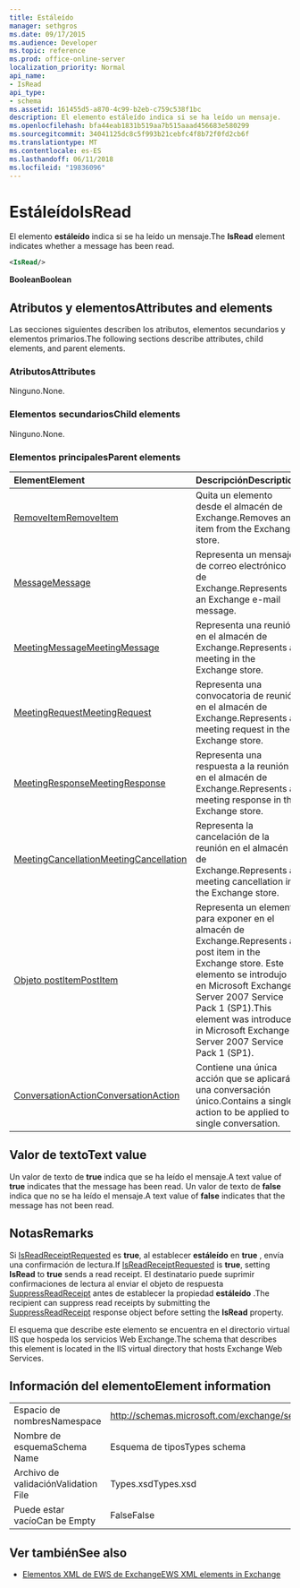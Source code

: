 ```yaml
---
title: Estáleído
manager: sethgros
ms.date: 09/17/2015
ms.audience: Developer
ms.topic: reference
ms.prod: office-online-server
localization_priority: Normal
api_name:
- IsRead
api_type:
- schema
ms.assetid: 161455d5-a870-4c99-b2eb-c759c538f1bc
description: El elemento estáleído indica si se ha leído un mensaje.
ms.openlocfilehash: bfa44eab1831b519aa7b515aaad456683e580299
ms.sourcegitcommit: 34041125dc8c5f993b21cebfc4f8b72f0fd2cb6f
ms.translationtype: MT
ms.contentlocale: es-ES
ms.lasthandoff: 06/11/2018
ms.locfileid: "19836096"
---
```

# <a name="isread"></a><span data-ttu-id="21baf-103">Estáleído</span><span class="sxs-lookup"><span data-stu-id="21baf-103">IsRead</span></span>

<span data-ttu-id="21baf-104">El elemento **estáleído** indica si se ha leído un mensaje.</span><span class="sxs-lookup"><span data-stu-id="21baf-104">The **IsRead** element indicates whether a message has been read.</span></span> 
  
```XML
<IsRead/>
```

 <span data-ttu-id="21baf-105">**Boolean**</span><span class="sxs-lookup"><span data-stu-id="21baf-105">**Boolean**</span></span>
## <a name="attributes-and-elements"></a><span data-ttu-id="21baf-106">Atributos y elementos</span><span class="sxs-lookup"><span data-stu-id="21baf-106">Attributes and elements</span></span>

<span data-ttu-id="21baf-107">Las secciones siguientes describen los atributos, elementos secundarios y elementos primarios.</span><span class="sxs-lookup"><span data-stu-id="21baf-107">The following sections describe attributes, child elements, and parent elements.</span></span>
  
### <a name="attributes"></a><span data-ttu-id="21baf-108">Atributos</span><span class="sxs-lookup"><span data-stu-id="21baf-108">Attributes</span></span>

<span data-ttu-id="21baf-109">Ninguno.</span><span class="sxs-lookup"><span data-stu-id="21baf-109">None.</span></span>
  
### <a name="child-elements"></a><span data-ttu-id="21baf-110">Elementos secundarios</span><span class="sxs-lookup"><span data-stu-id="21baf-110">Child elements</span></span>

<span data-ttu-id="21baf-111">Ninguno.</span><span class="sxs-lookup"><span data-stu-id="21baf-111">None.</span></span>
  
### <a name="parent-elements"></a><span data-ttu-id="21baf-112">Elementos principales</span><span class="sxs-lookup"><span data-stu-id="21baf-112">Parent elements</span></span>

|<span data-ttu-id="21baf-113">**Element**</span><span class="sxs-lookup"><span data-stu-id="21baf-113">**Element**</span></span>|<span data-ttu-id="21baf-114">**Descripción**</span><span class="sxs-lookup"><span data-stu-id="21baf-114">**Description**</span></span>|
|:-----|:-----|
|[<span data-ttu-id="21baf-115">RemoveItem</span><span class="sxs-lookup"><span data-stu-id="21baf-115">RemoveItem</span></span>](removeitem.md) <br/> |<span data-ttu-id="21baf-116">Quita un elemento desde el almacén de Exchange.</span><span class="sxs-lookup"><span data-stu-id="21baf-116">Removes an item from the Exchange store.</span></span>  <br/> |
|[<span data-ttu-id="21baf-117">Message</span><span class="sxs-lookup"><span data-stu-id="21baf-117">Message</span></span>](message-ex15websvcsotherref.md) <br/> |<span data-ttu-id="21baf-118">Representa un mensaje de correo electrónico de Exchange.</span><span class="sxs-lookup"><span data-stu-id="21baf-118">Represents an Exchange e-mail message.</span></span>  <br/> |
|[<span data-ttu-id="21baf-119">MeetingMessage</span><span class="sxs-lookup"><span data-stu-id="21baf-119">MeetingMessage</span></span>](meetingmessage.md) <br/> |<span data-ttu-id="21baf-120">Representa una reunión en el almacén de Exchange.</span><span class="sxs-lookup"><span data-stu-id="21baf-120">Represents a meeting in the Exchange store.</span></span>  <br/> |
|[<span data-ttu-id="21baf-121">MeetingRequest</span><span class="sxs-lookup"><span data-stu-id="21baf-121">MeetingRequest</span></span>](meetingrequest.md) <br/> |<span data-ttu-id="21baf-122">Representa una convocatoria de reunión en el almacén de Exchange.</span><span class="sxs-lookup"><span data-stu-id="21baf-122">Represents a meeting request in the Exchange store.</span></span>  <br/> |
|[<span data-ttu-id="21baf-123">MeetingResponse</span><span class="sxs-lookup"><span data-stu-id="21baf-123">MeetingResponse</span></span>](meetingresponse.md) <br/> |<span data-ttu-id="21baf-124">Representa una respuesta a la reunión en el almacén de Exchange.</span><span class="sxs-lookup"><span data-stu-id="21baf-124">Represents a meeting response in the Exchange store.</span></span>  <br/> |
|[<span data-ttu-id="21baf-125">MeetingCancellation</span><span class="sxs-lookup"><span data-stu-id="21baf-125">MeetingCancellation</span></span>](meetingcancellation.md) <br/> |<span data-ttu-id="21baf-126">Representa la cancelación de la reunión en el almacén de Exchange.</span><span class="sxs-lookup"><span data-stu-id="21baf-126">Represents a meeting cancellation in the Exchange store.</span></span>  <br/> |
|[<span data-ttu-id="21baf-127">Objeto postItem</span><span class="sxs-lookup"><span data-stu-id="21baf-127">PostItem</span></span>](postitem.md) <br/> |<span data-ttu-id="21baf-128">Representa un elemento para exponer en el almacén de Exchange.</span><span class="sxs-lookup"><span data-stu-id="21baf-128">Represents a post item in the Exchange store.</span></span> <span data-ttu-id="21baf-129">Este elemento se introdujo en Microsoft Exchange Server 2007 Service Pack 1 (SP1).</span><span class="sxs-lookup"><span data-stu-id="21baf-129">This element was introduced in Microsoft Exchange Server 2007 Service Pack 1 (SP1).</span></span>  <br/> |
|[<span data-ttu-id="21baf-130">ConversationAction</span><span class="sxs-lookup"><span data-stu-id="21baf-130">ConversationAction</span></span>](conversationaction.md) <br/> |<span data-ttu-id="21baf-131">Contiene una única acción que se aplicará a una conversación único.</span><span class="sxs-lookup"><span data-stu-id="21baf-131">Contains a single action to be applied to a single conversation.</span></span>  <br/> |
   
## <a name="text-value"></a><span data-ttu-id="21baf-132">Valor de texto</span><span class="sxs-lookup"><span data-stu-id="21baf-132">Text value</span></span>

<span data-ttu-id="21baf-133">Un valor de texto de **true** indica que se ha leído el mensaje.</span><span class="sxs-lookup"><span data-stu-id="21baf-133">A text value of **true** indicates that the message has been read.</span></span> <span data-ttu-id="21baf-134">Un valor de texto de **false** indica que no se ha leído el mensaje.</span><span class="sxs-lookup"><span data-stu-id="21baf-134">A text value of **false** indicates that the message has not been read.</span></span> 
  
## <a name="remarks"></a><span data-ttu-id="21baf-135">Notas</span><span class="sxs-lookup"><span data-stu-id="21baf-135">Remarks</span></span>

<span data-ttu-id="21baf-136">Si [IsReadReceiptRequested](isreadreceiptrequested.md) es **true**, al establecer **estáleído** en **true** , envía una confirmación de lectura.</span><span class="sxs-lookup"><span data-stu-id="21baf-136">If [IsReadReceiptRequested](isreadreceiptrequested.md) is **true**, setting **IsRead** to **true** sends a read receipt.</span></span> <span data-ttu-id="21baf-137">El destinatario puede suprimir confirmaciones de lectura al enviar el objeto de respuesta [SuppressReadReceipt](suppressreadreceipt.md) antes de establecer la propiedad **estáleído** .</span><span class="sxs-lookup"><span data-stu-id="21baf-137">The recipient can suppress read receipts by submitting the [SuppressReadReceipt](suppressreadreceipt.md) response object before setting the **IsRead** property.</span></span> 
  
<span data-ttu-id="21baf-138">El esquema que describe este elemento se encuentra en el directorio virtual IIS que hospeda los servicios Web Exchange.</span><span class="sxs-lookup"><span data-stu-id="21baf-138">The schema that describes this element is located in the IIS virtual directory that hosts Exchange Web Services.</span></span>
  
## <a name="element-information"></a><span data-ttu-id="21baf-139">Información del elemento</span><span class="sxs-lookup"><span data-stu-id="21baf-139">Element information</span></span>

|||
|:-----|:-----|
|<span data-ttu-id="21baf-140">Espacio de nombres</span><span class="sxs-lookup"><span data-stu-id="21baf-140">Namespace</span></span>  <br/> |http://schemas.microsoft.com/exchange/services/2006/types  <br/> |
|<span data-ttu-id="21baf-141">Nombre de esquema</span><span class="sxs-lookup"><span data-stu-id="21baf-141">Schema Name</span></span>  <br/> |<span data-ttu-id="21baf-142">Esquema de tipos</span><span class="sxs-lookup"><span data-stu-id="21baf-142">Types schema</span></span>  <br/> |
|<span data-ttu-id="21baf-143">Archivo de validación</span><span class="sxs-lookup"><span data-stu-id="21baf-143">Validation File</span></span>  <br/> |<span data-ttu-id="21baf-144">Types.xsd</span><span class="sxs-lookup"><span data-stu-id="21baf-144">Types.xsd</span></span>  <br/> |
|<span data-ttu-id="21baf-145">Puede estar vacío</span><span class="sxs-lookup"><span data-stu-id="21baf-145">Can be Empty</span></span>  <br/> |<span data-ttu-id="21baf-146">False</span><span class="sxs-lookup"><span data-stu-id="21baf-146">False</span></span>  <br/> |
   
## <a name="see-also"></a><span data-ttu-id="21baf-147">Ver también</span><span class="sxs-lookup"><span data-stu-id="21baf-147">See also</span></span>



- [<span data-ttu-id="21baf-148">Elementos XML de EWS de Exchange</span><span class="sxs-lookup"><span data-stu-id="21baf-148">EWS XML elements in Exchange</span></span>](ews-xml-elements-in-exchange.md)

